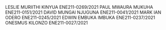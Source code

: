 LESLIE MURIITHI KINYUA       ENE211-0269/2021
PAUL MWAURA MUKUHA     ENE211-0151/2021
DAVID MUNGAI NJUGUNA    ENE211-0041/2021
MARK IAN ODERO                   ENE211-0245/2021
EDWIN EMBUKA IMBUKA      ENE211-0237/2021
ONESMUS KILONZO                ENE211-0027/2021
